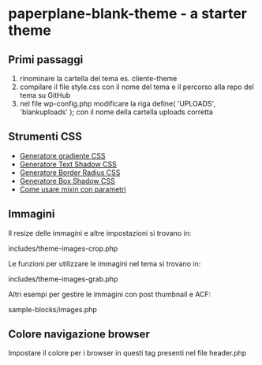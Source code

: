 # paperplane-blank-theme - a starter theme

## Primi passaggi
1. rinominare la cartella del tema es. cliente-theme
2. compilare il file style.css con il nome del tema e il percorso alla repo del tema su GitHub
3. nel file wp-config.php modificare la riga define( 'UPLOADS', 'blankuploads' ); con il nome della cartella uploads corretta

## Strumenti CSS
- [Generatore gradiente CSS](https://cssgradient.io/)
- [Generatore Text Shadow CSS](https://css3gen.com/text-shadow/)
- [Generatore Border Radius CSS](https://css3gen.com/border-radius/)
- [Generatore Box Shadow CSS](https://css3gen.com/box-shadow/)
- [Come usare mixin con parametri](https://marksheet.io/sass-mixins.html)

## Immagini
Il resize delle immagini e altre impostazioni si trovano in:

includes/theme-images-crop.php

Le funzioni per utilizzare le immagini nel tema si trovano in:

includes/theme-images-grab.php

Altri esempi per gestire le immagini con post thumbnail e ACF:

sample-blocks/images.php

## Colore navigazione browser
Impostare il colore per i browser in questi tag presenti nel file header.php
<meta name="theme-color" content="#000000">
<meta name="msapplication-navbutton-color" content="#000000">
<meta name="apple-mobile-web-app-status-bar-style" content="#000000">
